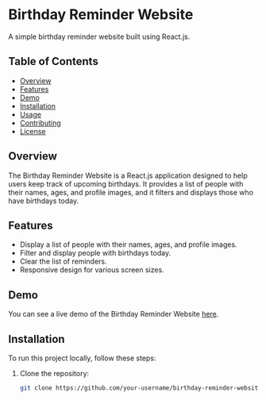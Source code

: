 # Birthday Reminder Website

A simple birthday reminder website built using React.js.

## Table of Contents

- [Overview](#overview)
- [Features](#features)
- [Demo](#demo)
- [Installation](#installation)
- [Usage](#usage)
- [Contributing](#contributing)
- [License](#license)

## Overview

The Birthday Reminder Website is a React.js application designed to help users keep track of upcoming birthdays. It provides a list of people with their names, ages, and profile images, and it filters and displays those who have birthdays today.

## Features

- Display a list of people with their names, ages, and profile images.
- Filter and display people with birthdays today.
- Clear the list of reminders.
- Responsive design for various screen sizes.

## Demo

You can see a live demo of the Birthday Reminder Website [here](#).

## Installation

To run this project locally, follow these steps:

1. Clone the repository:

   ```bash
   git clone https://github.com/your-username/birthday-reminder-website.git
